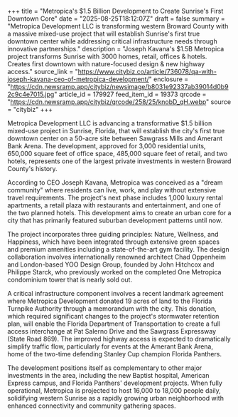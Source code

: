 +++
title = "Metropica's $1.5 Billion Development to Create Sunrise's First Downtown Core"
date = "2025-08-25T18:12:07Z"
draft = false
summary = "Metropica Development LLC is transforming western Broward County with a massive mixed-use project that will establish Sunrise's first true downtown center while addressing critical infrastructure needs through innovative partnerships."
description = "Joseph Kavana's $1.5B Metropica project transforms Sunrise with 3000 homes, retail, offices & hotels. Creates first downtown with nature-focused design & new highway access."
source_link = "https://www.citybiz.co/article/736078/qa-with-joseph-kavana-ceo-of-metropica-development/"
enclosure = "https://cdn.newsramp.app/citybiz/newsimage/b8031e92337ab39014d0b92c9c4e7015.jpg"
article_id = 179927
feed_item_id = 19373
qrcode = "https://cdn.newsramp.app/citybiz/qrcode/258/25/knobD_qH.webp"
source = "citybiz"
+++

<p>Metropica Development LLC is advancing a transformative $1.5 billion mixed-use project in Sunrise, Florida, that will establish the city's first true downtown center on a 50-acre site between Sawgrass Mills and Amerant Bank Arena. The development, approved for 3,000 residential units, 650,000 square feet of office space, 485,000 square feet of retail, and two hotels, represents one of the largest private investments in western Broward County's history.</p><p>According to CEO Joseph Kavana, Metropica was conceived as a "dream community" where residents can live, work, and play without extensive travel requirements. The project's next phase includes 1,000 luxury rental apartments, a retail plaza with restaurants and entertainment, and one of the two planned hotels. This development aims to create an urban core for a city that has primarily featured suburban development patterns until now.</p><p>The project incorporates three guiding principles: Nature, Wellness, and Happiness, which have been integrated through extensive green spaces and premium amenities including a state-of-the-art gym facility. The design collaboration involves internationally renowned architect Chad Oppenheim and London-based YOO Design Group, founded by John Hitchcox and Philippe Starck, who previously worked on the completed One Metropica condominium tower that is nearly sold out.</p><p>A critical infrastructure component involves a recent landmark agreement where Metropica Development donated 19 acres of land to the Florida Turnpike Authority through a memorandum with the city. This donation, which required significant changes to the project's stormwater retention plan, will enable the Florida Department of Transportation to create a full access interchange at Pat Salerno Drive and the Sawgrass Expressway (State Road 869). The improved highway access is expected to dramatically simplify traffic flow, particularly for events at the Amerant Bank Arena, home of the two-time defending Stanley Cup champion Florida Panthers.</p><p>The development positions itself as complementary to other major investments in the area, including the new Baptist hospital, American Express campus, and Florida Panthers' development projects. When fully operational, Metropica is projected to host 16,000 to 18,000 people daily, solidifying western Sunrise as a rapidly growing urban neighborhood with enhanced connectivity and community gathering spaces.</p>